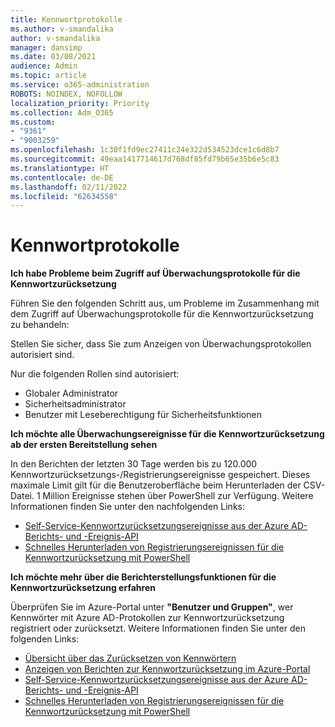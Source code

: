 ```yaml
---
title: Kennwortprotokolle
ms.author: v-smandalika
author: v-smandalika
manager: dansimp
ms.date: 03/08/2021
audience: Admin
ms.topic: article
ms.service: o365-administration
ROBOTS: NOINDEX, NOFOLLOW
localization_priority: Priority
ms.collection: Adm_O365
ms.custom:
- "9361"
- "9003259"
ms.openlocfilehash: 1c30f1fd9ec27411c24e322d534523dce1c6d8b7
ms.sourcegitcommit: 49eaa1417714617d768df85fd79b65e35b6e5c83
ms.translationtype: HT
ms.contentlocale: de-DE
ms.lasthandoff: 02/11/2022
ms.locfileid: "62634558"
---
```

# <a name="password-logs"></a>Kennwortprotokolle

**Ich habe Probleme beim Zugriff auf Überwachungsprotokolle für die Kennwortzurücksetzung**

Führen Sie den folgenden Schritt aus, um Probleme im Zusammenhang mit dem Zugriff auf Überwachungsprotokolle für die Kennwortzurücksetzung zu behandeln:

Stellen Sie sicher, dass Sie zum Anzeigen von Überwachungsprotokollen autorisiert sind. 

Nur die folgenden Rollen sind autorisiert:
 - Globaler Administrator
 - Sicherheitsadministrator
 - Benutzer mit Leseberechtigung für Sicherheitsfunktionen

**Ich möchte alle Überwachungsereignisse für die Kennwortzurücksetzung ab der ersten Bereitstellung sehen**

In den Berichten der letzten 30 Tage werden bis zu 120.000 Kennwortzurücksetzungs-/Registrierungsereignisse gespeichert. Dieses maximale Limit gilt für die Benutzeroberfläche beim Herunterladen der CSV-Datei. 1 Million Ereignisse stehen über PowerShell zur Verfügung.
Weitere Informationen finden Sie unter den nachfolgenden Links:

- [Self-Service-Kennwortzurücksetzungsereignisse aus der Azure AD-Berichts- und -Ereignis-API](https://docs.microsoft.com/azure/active-directory/authentication/howto-sspr-reporting)
- [Schnelles Herunterladen von Registrierungsereignissen für die Kennwortzurücksetzung mit PowerShell](https://docs.microsoft.com/azure/active-directory/authentication/howto-sspr-reporting)

**Ich möchte mehr über die Berichterstellungsfunktionen für die Kennwortzurücksetzung erfahren**

Überprüfen Sie im Azure-Portal unter **"Benutzer und Gruppen"**, wer Kennwörter mit Azure AD-Protokollen zur Kennwortzurücksetzung registriert oder zurücksetzt.
Weitere Informationen finden Sie unter den folgenden Links:

- [Übersicht über das Zurücksetzen von Kennwörtern](https://docs.microsoft.com/azure/active-directory/authentication/howto-sspr-reporting)
- [Anzeigen von Berichten zur Kennwortzurücksetzung im Azure-Portal](https://docs.microsoft.com/azure/active-directory/authentication/howto-sspr-reporting)
- [Self-Service-Kennwortzurücksetzungsereignisse aus der Azure AD-Berichts- und -Ereignis-API](https://docs.microsoft.com/azure/active-directory/authentication/howto-sspr-reporting)
- [Schnelles Herunterladen von Registrierungsereignissen für die Kennwortzurücksetzung mit PowerShell](https://docs.microsoft.com/azure/active-directory/authentication/howto-sspr-reporting)


